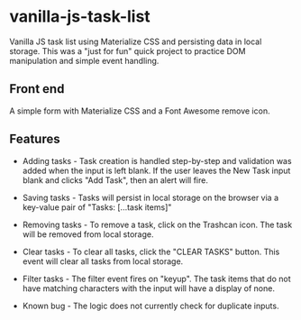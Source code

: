 # vanilla-js-task-list
Vanilla JS task list using Materialize CSS and persisting data in local storage. This was a "just for fun" quick project to practice DOM manipulation and simple event handling. 

## Front end
A simple form with Materialize CSS and a Font Awesome remove icon. 

## Features
- Adding tasks - Task creation is handled step-by-step and validation was added when the input is left blank. If the user leaves the New Task input blank and clicks "Add Task", then an alert will fire.
- Saving tasks - Tasks will persist in local storage on the browser via a key-value pair of "Tasks: [...task items]" 
- Removing tasks - To remove a task, click on the Trashcan icon. The task will be removed from local storage.
- Clear tasks - To clear all tasks, click the "CLEAR TASKS" button. This event will clear all tasks from local storage.
- Filter tasks - The filter event fires on "keyup". The task items that do not have matching characters with the input will have a display of none. 

- Known bug - The logic does not currently check for duplicate inputs. 
